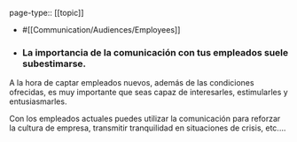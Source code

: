 page-type:: [[topic]]

- #[[Communication/Audiences/Employees]]

- ### La importancia de la comunicación con tus empleados suele subestimarse.

A la hora de captar empleados nuevos, además de las condiciones ofrecidas, es muy importante que seas capaz de interesarles, estimularles y entusiasmarles.

Con los empleados actuales puedes utilizar la comunicación para reforzar la cultura de empresa, transmitir tranquilidad en situaciones de crisis, etc....



